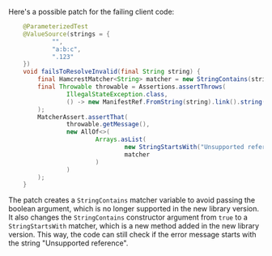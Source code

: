 Here's a possible patch for the failing client code:

```java
    @ParameterizedTest
    @ValueSource(strings = {
            "",
            "a:b:c",
            ".123"
    })
    void failsToResolveInvalid(final String string) {
        final HamcrestMatcher<String> matcher = new StringContains(string);
        final Throwable throwable = Assertions.assertThrows(
                IllegalStateException.class,
                () -> new ManifestRef.FromString(string).link().string()
        );
        MatcherAssert.assertThat(
                throwable.getMessage(),
                new AllOf<>(
                        Arrays.asList(
                                new StringStartsWith("Unsupported reference"),
                                matcher
                        )
                )
        );
    }
```

The patch creates a `StringContains` matcher variable to avoid passing the boolean argument, which is no longer supported in the new library version. It also changes the `StringContains` constructor argument from `true` to a `StringStartsWith` matcher, which is a new method added in the new library version. This way, the code can still check if the error message starts with the string "Unsupported reference".